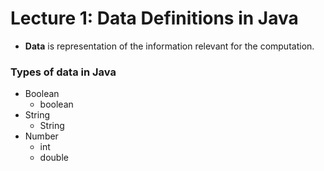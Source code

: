 # Lecture 1: Data Definitions in Java



- **Data** is representation of the information relevant for the computation.



### Types of data in Java

- Boolean
  - boolean
- String
  - String
- Number
  - int
  - double

